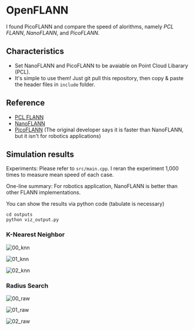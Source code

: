 # OpenFLANN

I found PicoFLANN and compare the speed of alorithms, namely *PCL FLANN*, *NanoFLANN*, and *PicoFLANN*.

## Characteristics

* Set NanoFLANN and PicoFLANN to be avaiable on Point Cloud Libarary (PCL).
* It's simple to use them! Just git pull this repository, then copy & paste the header files in `include` folder.

## Reference    
* [PCL FLANN](https://pointclouds.org/documentation/tutorials/kdtree_search.html)
* [NanoFLANN](https://github.com/jlblancoc/nanoflann)
* [PicoFLANN](https://github.com/rmsalinas/picoflann) (The original developer says it is faster than NanoFLANN, but it isn't for robotics applications)


## Simulation results

Experiments: Please refer to `src/main.cpp`. I reran the experiment 1,000 times to measure mean speed of each case.

One-line summary: For robotics application, NanoFLANN is better than other FLANN implementations.

You can show the results via python code (tabulate is necessary)
```
cd outputs
python viz_output.py
```

### K-Nearest Neighbor

![00_knn](imgs/knn_1.png)

![01_knn](imgs/knn_2.png)

![02_knn](imgs/knn_3.png)


### Radius Search

![00_raw](imgs/radius_1.png)

![01_raw](imgs/radius_2.png)

![02_raw](imgs/radius_3.png)



